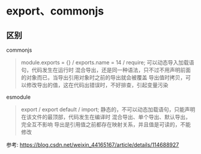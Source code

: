 # export、commonjs

## 区别

commonjs
> module.exports = {} / exports.name = 14 / require;
> 可以动态导入加载语句，代码发生在运行时
> 混合导出，还是同一种语法，只不过不用声明前面的对象而已，当导出引用对象时之前的导出就会被覆盖
> 导出值时拷贝，可以修改导出的值，这在代码出错误时，不好排查，引起变量污染

esmodule
> export / export default / import;
> 静态的，不可以动态加载语句，只能声明在该文件的最顶部，代码发生在编译时
> 混合导出、单个导出、默认导出，完全互不影响
> 导出是引用值之前都存在映射关系，并且值是可读的，不能修改

参考: https://blog.csdn.net/weixin_44165167/article/details/114688927

